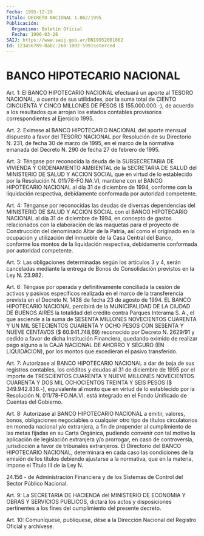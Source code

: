 ```yaml
---
Fecha: 1995-12-29
Título: DECRETO NACIONAL 1.062/1995
Publicación:
  Organismo: Boletín Oficial
  Fecha: 1996-03-26
SAIJ: https://www.saij.gob.ar/DN19952001062
Id: 123456789-0abc-260-1002-5991soterced
---
```

# BANCO HIPOTECARIO NACIONAL

<a id="1"></a>
Art. 1: El BANCO HIPOTECARIO NACIONAL efectuará un aporte al TESORO NACIONAL, a cuenta de sus utilidades, por la suma total de CIENTO CINCUENTA Y CINCO MILLONES DE PESOS ($ 155.000.000.-), de acuerdo a los resultados que arrojan los estados contables provisorios correspondientes al Ejercicio 1995.

<a id="2"></a>
Art. 2: Exímese al BANCO HIPOTECARIO NACIONAL del aporte mensual dispuesto a favor del TESORO NACIONAL por Resolución de su Directorio N. 231, de fecha 30 de marzo de 1995, en el marco de la normativa emanada del Decreto N. 290 de fecha 27 de febrero de 1995.

<a id="3"></a>
Art. 3: Téngase por reconocida la deuda de la SUBSECRETARIA DE VIVIENDA Y ORDENAMIENTO AMBIENTAL de la SECRETARIA DE SALUD del MINISTERIO DE SALUD Y ACCION SOCIAL que en virtud de lo establecido por la Resolución N. 011/78-FO.NA.VI, mantiene con el BANCO HIPOTECARIO NACIONAL al día 31 de diciembre de 1994, conforme con la liquidación respectiva, debidamente conformada por autoridad competente.

<a id="4"></a>
Art. 4: Ténganse por reconocidas las deudas de diversas dependencias del MINISTERIO DE SALUD Y ACCION SOCIAL con el BANCO HIPOTECARIO NACIONAL al día 31 de diciembre de 1994, en concepto de gastos relacionados con la elaboración de las maquetas para el proyecto de Construcción del denominado Altar de la Patria, así como el originado en la ocupación y utilización del inmueble de la Casa Central del Banco, conforme los montos de la liquidación respectiva, debidamente conformada por autoridad competente.

<a id="5"></a>
Art. 5: Las obligaciones determinadas según los artículos 3 y 4, serán canceladas mediante la entrega de Bonos de Consolidación previstos en la Ley N. 23.982.

<a id="6"></a>
Art. 6: Téngase por operada y definitivamente conciliada la cesión de activos y pasivos específicos realizada en el marco de la transferencia prevista en el Decreto N. 1438 de fecha 23 de agosto de 1994. EL BANCO HIPOTECARIO NACIONAL percibirá de la MUNICIPALIDAD DE LA CIUDAD DE BUENOS AIRES la totalidad del crédito contra Parques Interama S. A., el que asciende a la suma de SESENTA MILLONES NOVECIENTOS CUARENTA Y UN MIL SETECIENTOS CUARENTA Y OCHO PESOS CON SESENTA Y NUEVE CENTAVOS ($ 60.941.748,69) reconocido por Decreto N. 2629/91 y cedido a favor de dicha Institución Financiera, quedando eximido de realizar pago alguno a la CAJA NACIONAL DE AHORRO Y SEGURO (EN LIQUIDACION), por los montos que excedieran el pasivo transferido.

<a id="7"></a>
Art. 7: Autorízase al BANCO HIPOTECARIO NACIONAL a dar de baja de sus registros contables, los créditos y deudas al 31 de diciembre de 1995 por el importe de TRESCIENTOS CUARENTA Y NUEVE MILLONES NOVECIENTOS CUARENTA Y DOS MIL OCHOCIENTOS TREINTA Y SEIS PESOS ($ 349.942.836.-), equivalente al monto que en virtud de lo establecido por la Resolución N. 011/78-FO.NA.VI. está integrado en el Fondo Unificado de Cuentas del Gobierno.

<a id="8"></a>
Art. 8: Autorízase al BANCO HIPOTECARIO NACIONAL a emitir, valores, bonos, obligaciones negociables o cualquier otro tipo de títulos circulatorios en moneda nacional y/o extranjera, a fin de propender al cumplimiento de las metas fijadas en su Carta Orgánica, pudiendo convenir con tal motivo la aplicación de legislación extranjera y/o prorrogar, en caso de controversia, jurisdicción a favor de tribunales extranjeros. El Directorio del BANCO HIPOTECARIO NACIONAL, determinará en cada caso las condiciones de la emisión de los títulos debiendo ajustarse a la normativa, que en la materia, impone el Título III de la Ley N.

24.156 - de Administración Financiera y de los Sistemas de Control del Sector Público Nacional.

<a id="9"></a>
Art. 9: La SECRETARIA DE HACIENDA del MINISTERIO DE ECONOMIA Y OBRAS Y SERVICIOS PUBLICOS, dictará los actos y disposiciones pertinentes a los fines del cumplimiento del presente decreto.

<a id="10"></a>
Art. 10:  Comuníquese, publíquese, dése a la Dirección Nacional del Registro Oficial y archívese.